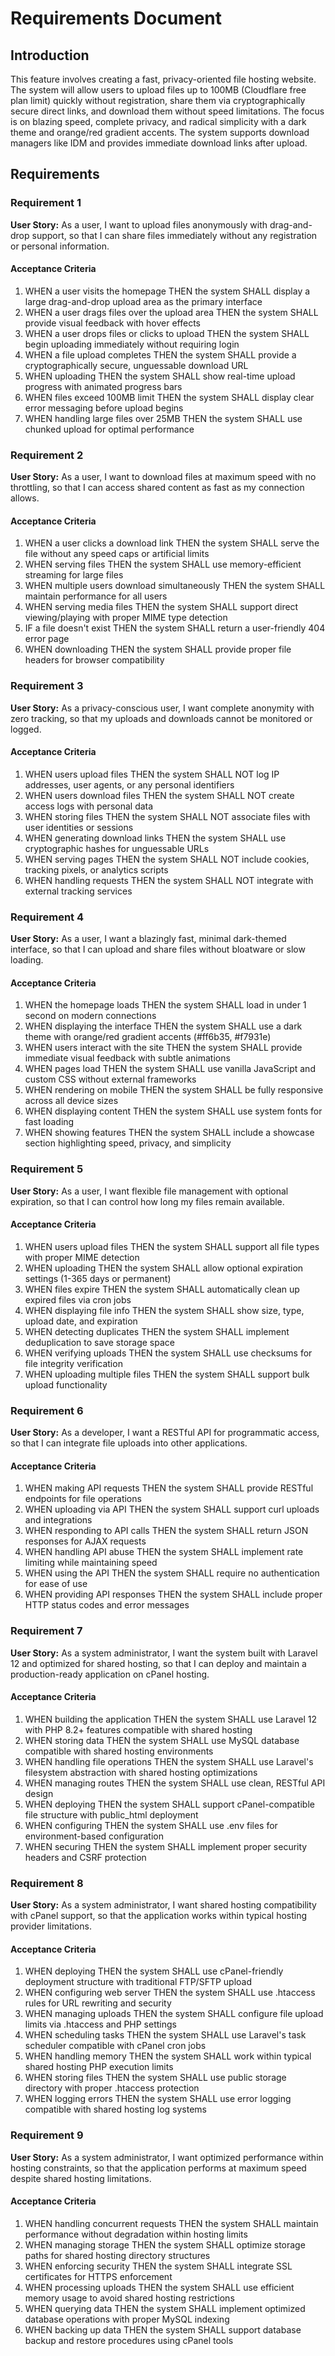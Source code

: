 # Requirements Document

## Introduction

This feature involves creating a fast, privacy-oriented file hosting website. The system will allow users to upload files up to 100MB (Cloudflare free plan limit) quickly without registration, share them via cryptographically secure direct links, and download them without speed limitations. The focus is on blazing speed, complete privacy, and radical simplicity with a dark theme and orange/red gradient accents. The system supports download managers like IDM and provides immediate download links after upload.

## Requirements

### Requirement 1

**User Story:** As a user, I want to upload files anonymously with drag-and-drop support, so that I can share files immediately without any registration or personal information.

#### Acceptance Criteria

1. WHEN a user visits the homepage THEN the system SHALL display a large drag-and-drop upload area as the primary interface
2. WHEN a user drags files over the upload area THEN the system SHALL provide visual feedback with hover effects
3. WHEN a user drops files or clicks to upload THEN the system SHALL begin uploading immediately without requiring login
4. WHEN a file upload completes THEN the system SHALL provide a cryptographically secure, unguessable download URL
5. WHEN uploading THEN the system SHALL show real-time upload progress with animated progress bars
6. WHEN files exceed 100MB limit THEN the system SHALL display clear error messaging before upload begins
7. WHEN handling large files over 25MB THEN the system SHALL use chunked upload for optimal performance

### Requirement 2

**User Story:** As a user, I want to download files at maximum speed with no throttling, so that I can access shared content as fast as my connection allows.

#### Acceptance Criteria

1. WHEN a user clicks a download link THEN the system SHALL serve the file without any speed caps or artificial limits
2. WHEN serving files THEN the system SHALL use memory-efficient streaming for large files
3. WHEN multiple users download simultaneously THEN the system SHALL maintain performance for all users
4. WHEN serving media files THEN the system SHALL support direct viewing/playing with proper MIME type detection
5. IF a file doesn't exist THEN the system SHALL return a user-friendly 404 error page
6. WHEN downloading THEN the system SHALL provide proper file headers for browser compatibility

### Requirement 3

**User Story:** As a privacy-conscious user, I want complete anonymity with zero tracking, so that my uploads and downloads cannot be monitored or logged.

#### Acceptance Criteria

1. WHEN users upload files THEN the system SHALL NOT log IP addresses, user agents, or any personal identifiers
2. WHEN users download files THEN the system SHALL NOT create access logs with personal data
3. WHEN storing files THEN the system SHALL NOT associate files with user identities or sessions
4. WHEN generating download links THEN the system SHALL use cryptographic hashes for unguessable URLs
5. WHEN serving pages THEN the system SHALL NOT include cookies, tracking pixels, or analytics scripts
6. WHEN handling requests THEN the system SHALL NOT integrate with external tracking services

### Requirement 4

**User Story:** As a user, I want a blazingly fast, minimal dark-themed interface, so that I can upload and share files without bloatware or slow loading.

#### Acceptance Criteria

1. WHEN the homepage loads THEN the system SHALL load in under 1 second on modern connections
2. WHEN displaying the interface THEN the system SHALL use a dark theme with orange/red gradient accents (#ff6b35, #f7931e)
3. WHEN users interact with the site THEN the system SHALL provide immediate visual feedback with subtle animations
4. WHEN pages load THEN the system SHALL use vanilla JavaScript and custom CSS without external frameworks
5. WHEN rendering on mobile THEN the system SHALL be fully responsive across all device sizes
6. WHEN displaying content THEN the system SHALL use system fonts for fast loading
7. WHEN showing features THEN the system SHALL include a showcase section highlighting speed, privacy, and simplicity

### Requirement 5

**User Story:** As a user, I want flexible file management with optional expiration, so that I can control how long my files remain available.

#### Acceptance Criteria

1. WHEN users upload files THEN the system SHALL support all file types with proper MIME detection
2. WHEN uploading THEN the system SHALL allow optional expiration settings (1-365 days or permanent)
3. WHEN files expire THEN the system SHALL automatically clean up expired files via cron jobs
4. WHEN displaying file info THEN the system SHALL show size, type, upload date, and expiration
5. WHEN detecting duplicates THEN the system SHALL implement deduplication to save storage space
6. WHEN verifying uploads THEN the system SHALL use checksums for file integrity verification
7. WHEN uploading multiple files THEN the system SHALL support bulk upload functionality

### Requirement 6

**User Story:** As a developer, I want a RESTful API for programmatic access, so that I can integrate file uploads into other applications.

#### Acceptance Criteria

1. WHEN making API requests THEN the system SHALL provide RESTful endpoints for file operations
2. WHEN uploading via API THEN the system SHALL support curl uploads and integrations
3. WHEN responding to API calls THEN the system SHALL return JSON responses for AJAX requests
4. WHEN handling API abuse THEN the system SHALL implement rate limiting while maintaining speed
5. WHEN using the API THEN the system SHALL require no authentication for ease of use
6. WHEN providing API responses THEN the system SHALL include proper HTTP status codes and error messages

### Requirement 7

**User Story:** As a system administrator, I want the system built with Laravel 12 and optimized for shared hosting, so that I can deploy and maintain a production-ready application on cPanel hosting.

#### Acceptance Criteria

1. WHEN building the application THEN the system SHALL use Laravel 12 with PHP 8.2+ features compatible with shared hosting
2. WHEN storing data THEN the system SHALL use MySQL database compatible with shared hosting environments
3. WHEN handling file operations THEN the system SHALL use Laravel's filesystem abstraction with shared hosting optimizations
4. WHEN managing routes THEN the system SHALL use clean, RESTful API design
5. WHEN deploying THEN the system SHALL support cPanel-compatible file structure with public_html deployment
6. WHEN configuring THEN the system SHALL use .env files for environment-based configuration
7. WHEN securing THEN the system SHALL implement proper security headers and CSRF protection

### Requirement 8

**User Story:** As a system administrator, I want shared hosting compatibility with cPanel support, so that the application works within typical hosting provider limitations.

#### Acceptance Criteria

1. WHEN deploying THEN the system SHALL use cPanel-friendly deployment structure with traditional FTP/SFTP upload
2. WHEN configuring web server THEN the system SHALL use .htaccess rules for URL rewriting and security
3. WHEN managing uploads THEN the system SHALL configure file upload limits via .htaccess and PHP settings
4. WHEN scheduling tasks THEN the system SHALL use Laravel's task scheduler compatible with cPanel cron jobs
5. WHEN handling memory THEN the system SHALL work within typical shared hosting PHP execution limits
6. WHEN storing files THEN the system SHALL use public storage directory with proper .htaccess protection
7. WHEN logging errors THEN the system SHALL use error logging compatible with shared hosting log systems

### Requirement 9

**User Story:** As a system administrator, I want optimized performance within hosting constraints, so that the application performs at maximum speed despite shared hosting limitations.

#### Acceptance Criteria

1. WHEN handling concurrent requests THEN the system SHALL maintain performance without degradation within hosting limits
2. WHEN managing storage THEN the system SHALL optimize storage paths for shared hosting directory structures
3. WHEN enforcing security THEN the system SHALL integrate SSL certificates for HTTPS enforcement
4. WHEN processing uploads THEN the system SHALL use efficient memory usage to avoid shared hosting restrictions
5. WHEN querying data THEN the system SHALL implement optimized database operations with proper MySQL indexing
6. WHEN backing up data THEN the system SHALL support database backup and restore procedures using cPanel tools
